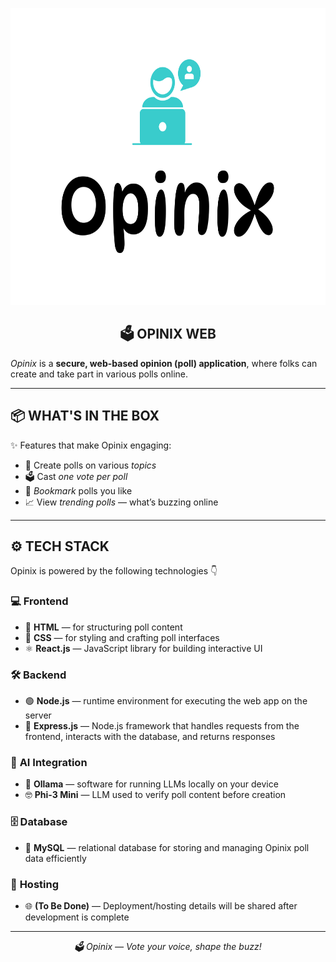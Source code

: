 <p align="center">
  <img src="./frontend/public/opinix-high-resolution-logo.png" alt="Opinix Logo" width="750" height="475"/>
</p>
<h2 align="center">🗳️ <strong>OPINIX WEB</strong></h2>

_Opinix_ is a **secure, web-based opinion (poll) application**, where folks can create and take part in various polls online.

---

## 📦 **WHAT'S IN THE BOX**

✨ Features that make Opinix engaging:

- 📝 Create polls on various _topics_
- 🗳️ Cast _one vote per poll_
- 🔖 _Bookmark_ polls you like
- 📈 View _trending polls_ — what’s buzzing online

---

## ⚙️ **TECH STACK**

Opinix is powered by the following technologies 👇

### 💻 **Frontend**

- 🧱 **HTML** — for structuring poll content
- 🎨 **CSS** — for styling and crafting poll interfaces
- ⚛️ **React.js** — JavaScript library for building interactive UI

### 🛠️ **Backend**

- 🟢 **Node.js** — runtime environment for executing the web app on the server
- 🚏 **Express.js** — Node.js framework that handles requests from the frontend, interacts with the database, and returns responses

### 🤖 **AI Integration**

- 🧠 **Ollama** — software for running LLMs locally on your device
- 🤓 **Phi-3 Mini** — LLM used to verify poll content before creation

### 🗄️ **Database**

- 💾 **MySQL** — relational database for storing and managing Opinix poll data efficiently

### 🚀 **Hosting**

- 🌐 **(To Be Done)** — Deployment/hosting details will be shared after development is complete

---

<p align="center">
  <em>🗳️ Opinix — Vote your voice, shape the buzz!</em>
</p>
